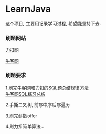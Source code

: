 # LearnJava
这个项目, 主要用记录学习过程, 希望能坚持下去.

### 刷题网站
[力扣网](https://leetcode-cn.com/)

[牛客网](https://www.nowcoder.com/)

### 刷题要求
1.刷完牛客网和力扣的SQL题总结规律方法  
[牛客网SQL练习总结](https://jface001.github.io/2021/02/13/%E7%89%9B%E5%AE%A2%E7%BD%91SQL%E7%BB%83%E4%B9%A0%E6%80%BB%E7%BB%93)

2.手撕二叉树, 前序中序后序遍历

3.刷完剑指offer

4.刷力扣简单算法...



